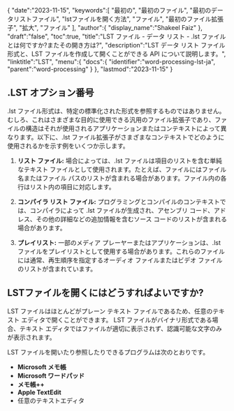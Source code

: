 {
   "date":"2023-11-15",
   "keywords":[
"最初の",
"最初のファイル",
"最初のデータリストファイル",
"lstファイルを開く方法",
"ファイル",
"最初のファイル拡張子",
"拡大",
"ファイル"
],
   "author":{
      "display_name":"Shakeel Faiz"
},
   "draft":"false",
   "toc":true,
   "title":"LST ファイル - データ リスト - .lst ファイルとは何ですか?またその開き方は?",
   "description":"LST データ リスト ファイル形式と、LST ファイルを作成して開くことができる API について説明します。",
   "linktitle":"LST",
   "menu":{
      "docs":{
         "identifier":"word-processing-lst-ja",
         "parent":"word-processing"
}
},
   "lastmod":"2023-11-15"
}

## .LST オプション番号

.lst ファイル形式は、特定の標準化された形式を参照するものではありません。むしろ、これはさまざまな目的に使用できる汎用のファイル拡張子であり、ファイルの構造はそれが使用されるアプリケーションまたはコンテキストによって異なります。以下に、.lst ファイル拡張子がさまざまなコンテキストでどのように使用されるかを示す例をいくつか示します。

1.  **リスト ファイル:** 場合によっては、.lst ファイルは項目のリストを含む単純なテキスト ファイルとして使用されます。たとえば、ファイルにはファイル名またはファイル パスのリストが含まれる場合があります。ファイル内の各行はリスト内の項目に対応します。
    
2.  **コンパイラ リスト ファイル:** プログラミングとコンパイルのコンテキストでは、コンパイラによって .lst ファイルが生成され、アセンブリ コード、アドレス、その他の詳細などの追加情報を含むソース コードのリストが含まれる場合があります。
    
3.  **プレイリスト:** 一部のメディア プレーヤーまたはアプリケーションは、.lst ファイルをプレイリストとして使用する場合があります。これらのファイルには通常、再生順序を指定するオーディオ ファイルまたはビデオ ファイルのリストが含まれています。

## LSTファイルを開くにはどうすればよいですか?

LST ファイルはほとんどがプレーン テキスト ファイルであるため、任意のテキスト エディタで開くことができます。 LST ファイルがバイナリ形式である場合、テキスト エディタではファイルが適切に表示されず、認識可能な文字のみが表示されます。

LST ファイルを開いたり参照したりできるプログラムは次のとおりです。

- **Microsoft メモ帳**
- **Microsoft ワードパッド**
- **メモ帳++**
- **Apple TextEdit**
- 任意のテキストエディタ

